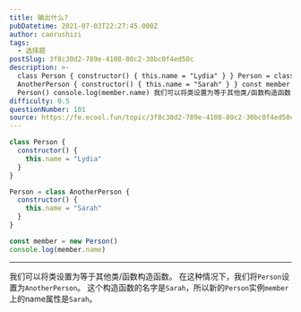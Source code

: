 ```yaml
---
title: 输出什么?
pubDatetime: 2021-07-03T22:27:45.000Z
author: caorushizi
tags:
  - 选择题
postSlug: 3f8c30d2-789e-4108-80c2-30bc0f4ed50c
description: >-
  class Person { constructor() { this.name = "Lydia" } } Person = class
  AnotherPerson { constructor() { this.name = "Sarah" } } const member = new
  Person() console.log(member.name) 我们可以将类设置为等于其他类/函数构造函数
difficulty: 0.5
questionNumber: 101
source: https://fe.ecool.fun/topic/3f8c30d2-789e-4108-80c2-30bc0f4ed50c
---
```


```javascript
class Person {
  constructor() {
    this.name = "Lydia"
  }
}

Person = class AnotherPerson {
  constructor() {
    this.name = "Sarah"
  }
}

const member = new Person()
console.log(member.name)
```

---

我们可以将类设置为等于其他类/函数构造函数。 在这种情况下，我们将`Person`设置为`AnotherPerson`。 这个构造函数的名字是`Sarah`，所以新的`Person`实例`member`上的name属性是`Sarah`。
